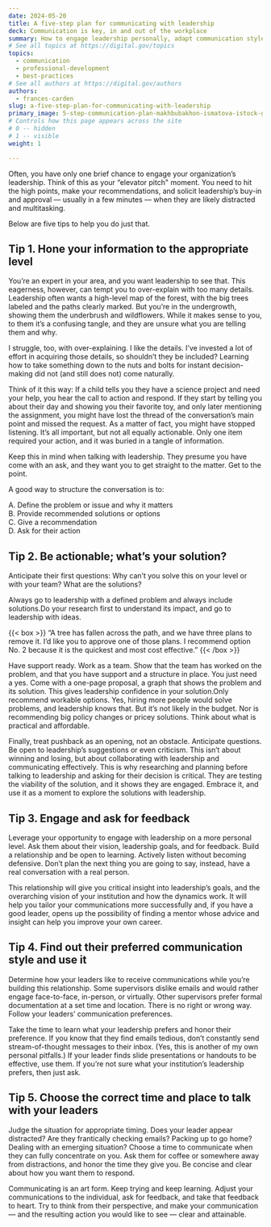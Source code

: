 ```yaml
---
date: 2024-05-20
title: A five-step plan for communicating with leadership
deck: Communication is key, in and out of the workplace
summary: How to engage leadership personally, adapt communication styles, and choose appropriate timing for effective interactions and feedback.
# See all topics at https://digital.gov/topics
topics:
  - communication
  - professional-development
  - best-practices
# See all authors at https://digital.gov/authors
authors:
  - frances-carden
slug: a-five-step-plan-for-communicating-with-leadership
primary_image: 5-step-communication-plan-makhbubakhon-ismatova-istock-getty-images-1170277152
# Controls how this page appears across the site
# 0 -- hidden
# 1 -- visible
weight: 1

---
```


Often, you have only one brief chance to engage your organization’s leadership. Think of this as your “elevator pitch" moment. You need to hit the high points, make your recommendations, and solicit leadership’s buy-in and approval — usually in a few minutes — when they are likely distracted and multitasking.

Below are five tips to help you do just that.

## Tip 1. Hone your information to the appropriate level

You’re an expert in your area, and you want leadership to see that. This eagerness, however, can tempt you to over-explain with too many details. Leadership often wants a high-level map of the forest, with the big trees labeled and the paths clearly marked. But you’re in the undergrowth, showing them the underbrush and wildflowers. While it makes sense to you, to them it’s a confusing tangle, and they are unsure what you are telling them and why.

I struggle, too, with over-explaining. I like the details. I’ve invested a lot of effort in acquiring those details, so shouldn’t they be included? Learning how to take something down to the nuts and bolts for instant decision-making did not (and still does not) come naturally. 

Think of it this way: If a child tells you they have a science project and need your help, you hear the call to action and respond. If they start by telling you about their day and showing you their favorite toy, and only later mentioning the assignment, you might have lost the thread of the conversation’s main point and missed the request. As a matter of fact, you might have stopped listening. It’s all important, but not all equally actionable. Only one item required your action, and it was buried in a tangle of information.

Keep this in mind when talking with leadership. They presume you have come with an ask, and they want you to get straight to the matter. Get to the point. 

A good way to structure the conversation is to: 

A. Define the problem or issue and why it matters<br />
B. Provide recommended solutions or options<br />
C. Give a recommendation<br />
D. Ask for their action

## Tip 2. Be actionable; what’s your solution?

Anticipate their first questions: Why can’t you solve this on your level or with your team? What are the solutions? 

Always go to leadership with a defined problem and always include solutions.Do your research first to understand its impact, and go to leadership with ideas.

{{< box >}}
“A tree has fallen across the path, and we have three plans to remove it. I’d like you to approve one of those plans. I recommend option No. 2 because it is the quickest and most cost effective.”
{{< /box >}}

Have support ready. Work as a team. Show that the team has worked on the problem, and that you have support and a structure in place. You just need a yes. Come with a one-page proposal, a graph that shows the problem and its solution. This gives leadership confidence in your solution.Only recommend workable options. Yes, hiring more people would solve problems, and leadership knows that. But it’s not likely in the budget. Nor is recommending big policy changes or pricey solutions. Think about what is practical and affordable.

Finally, treat pushback as an opening, not an obstacle. Anticipate questions. Be open to leadership’s suggestions or even criticism. This isn’t about winning and losing, but about collaborating with leadership and communicating effectively. This is why researching and planning before talking to leadership and asking for their decision is critical. They are testing the viability of the solution, and it shows they are engaged. Embrace it, and use it as a moment to explore the solutions with leadership.

## Tip 3. Engage and ask for feedback

Leverage your opportunity to engage with leadership on a more personal level. Ask them about their vision, leadership goals, and for feedback. Build a relationship and be open to learning. Actively listen without becoming defensive. Don’t plan the next thing you are going to say, instead, have a real conversation with a real person.

This relationship will give you critical insight into leadership’s goals, and the overarching vision of your institution and how the dynamics work. It will help you tailor your communications more successfully and, if you have a good leader, opens up the possibility of finding a mentor whose advice and insight can help you improve your own career.

## Tip 4. Find out their preferred communication style and use it

Determine how your leaders like to receive communications while you’re building this relationship. Some supervisors dislike emails and would rather engage face-to-face, in-person, or virtually. Other supervisors prefer formal documentation at a set time and location. There is no right or wrong way. Follow your leaders’ communication preferences.

Take the time to learn what your leadership prefers and honor their preference. If you know that they find emails tedious, don’t constantly send stream-of-thought messages to their inbox. (Yes, this is another of my own personal pitfalls.) If your leader finds slide presentations or handouts to be effective, use them. If you’re not sure what your institution’s leadership prefers, then just ask.

## Tip 5. Choose the correct time and place to talk with your leaders

Judge the situation for appropriate timing. Does your leader appear distracted? Are they frantically checking emails? Packing up to go home? Dealing with an emerging situation? Choose a time to communicate when they can fully concentrate on you. Ask them for coffee or somewhere away from distractions, and honor the time they give you. Be concise and clear about how you want them to respond.

Communicating is an art form. Keep trying and keep learning. Adjust your communications to the individual, ask for feedback, and take that feedback to heart. Try to think from their perspective, and make your communication — and the resulting action you would like to see — clear and attainable.
